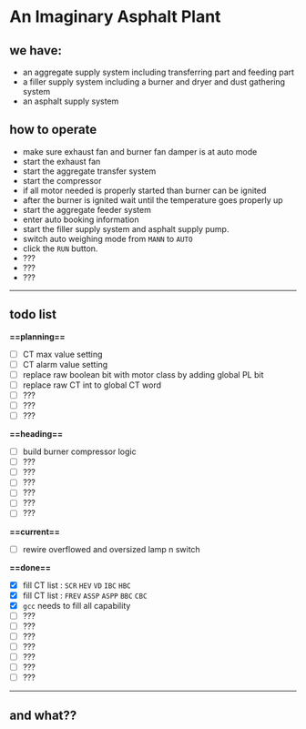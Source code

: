 An Imaginary Asphalt Plant
===

## we have:
- an aggregate supply system including transferring part and feeding part
- a filler supply system including a burner and dryer and dust gathering system
- an asphalt supply system

## how to operate
- make sure exhaust fan and burner fan damper is at auto mode
- start the exhaust fan
- start the aggregate transfer system
- start the compressor
- if all motor needed is properly started than burner can be ignited
- after the burner is ignited wait until the temperature goes properly up
- start the aggregate feeder system
- enter auto booking information
- start the filler supply system and asphalt supply pump.
- switch auto weighing mode from `MANN` to `AUTO`
- click the `RUN` button. 
- ??? 
- ???
- ???

---

## todo list

**==planning==**

- [ ] CT max value setting 
- [ ] CT alarm value setting 
- [ ] replace raw boolean bit with motor class by adding global PL bit
- [ ] replace raw CT int to global CT word
- [ ] ???
- [ ] ???
- [ ] ???

**==heading==**

- [ ] build burner compressor logic
- [ ] ???
- [ ] ???
- [ ] ???
- [ ] ???
- [ ] ???
- [ ] ???

**==current==**

- [ ] rewire overflowed and oversized lamp n switch

**==done==**

- [x] fill CT list : `SCR` `HEV` `VD` `IBC` `HBC`
- [x] fill CT list : `FREV` `ASSP` `ASPP` `BBC` `CBC`
- [x] `gcc` needs to fill all capability
- [ ] ???
- [ ] ???
- [ ] ???
- [ ] ???
- [ ] ???
- [ ] ???
- [ ] ???

---

## and what??